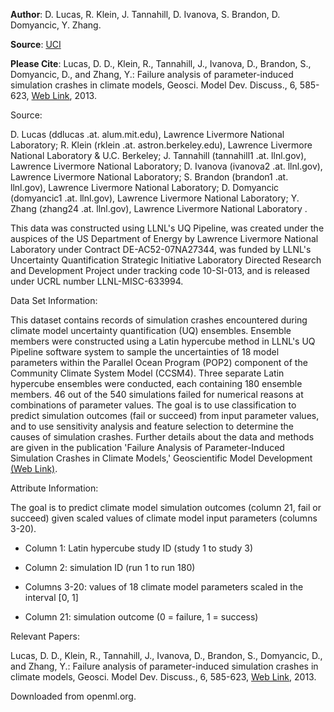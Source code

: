 **Author**: D. Lucas, R. Klein, J. Tannahill, D. Ivanova, S. Brandon, D. Domyancic, Y. Zhang.

**Source**: [UCI](https://archive.ics.uci.edu/ml/datasets/climate+model+simulation+crashes)

**Please Cite**:
Lucas, D. D., Klein, R., Tannahill, J., Ivanova, D., Brandon, S., Domyancic, D., and Zhang, Y.: Failure analysis of parameter-induced simulation crashes in climate models, Geosci. Model Dev. Discuss., 6, 585-623, [Web Link](http://www.geosci-model-dev-discuss.net/6/585/2013/gmdd-6-585-2013.html), 2013.


Source:

D. Lucas (ddlucas .at. alum.mit.edu), Lawrence Livermore National Laboratory; R. Klein (rklein .at. astron.berkeley.edu), Lawrence Livermore National Laboratory & U.C. Berkeley; J. Tannahill (tannahill1 .at. llnl.gov), Lawrence Livermore National Laboratory; D. Ivanova (ivanova2 .at. llnl.gov), Lawrence Livermore National Laboratory; S. Brandon (brandon1 .at. llnl.gov), Lawrence Livermore National Laboratory; D. Domyancic (domyancic1 .at. llnl.gov), Lawrence Livermore National Laboratory; Y. Zhang (zhang24 .at. llnl.gov), Lawrence Livermore National Laboratory .

This data was constructed using LLNL's UQ Pipeline, was created under the auspices of the US Department of Energy by Lawrence Livermore National Laboratory under Contract DE-AC52-07NA27344, was funded by LLNL's Uncertainty Quantification Strategic Initiative Laboratory Directed Research and Development Project under tracking code 10-SI-013, and is released under UCRL number LLNL-MISC-633994.


Data Set Information:

This dataset contains records of simulation crashes encountered during climate model uncertainty quantification (UQ) ensembles. Ensemble members were constructed using a Latin hypercube method in LLNL's UQ Pipeline software system to sample the uncertainties of 18 model parameters within the Parallel Ocean Program (POP2) component of the Community Climate System Model (CCSM4). Three separate Latin hypercube ensembles were conducted, each containing 180 ensemble members. 46 out of the 540 simulations failed for numerical reasons at combinations of parameter values. The goal is to use classification to predict simulation outcomes (fail or succeed) from input parameter values, and to use sensitivity analysis and feature selection to determine the causes of simulation crashes. Further details about the data and methods are given in the publication 'Failure Analysis of Parameter-Induced Simulation Crashes in Climate Models,' Geoscientific Model Development [(Web Link)](doi:10.5194/gmdd-6-585-2013).


Attribute Information:

The goal is to predict climate model simulation outcomes (column 21, fail or succeed) given scaled values of climate model input parameters (columns 3-20). 

- Column 1: Latin hypercube study ID (study 1 to study 3) 

- Column 2: simulation ID (run 1 to run 180) 

- Columns 3-20: values of 18 climate model parameters scaled in the interval [0, 1] 

- Column 21: simulation outcome (0 = failure, 1 = success)

Relevant Papers:

Lucas, D. D., Klein, R., Tannahill, J., Ivanova, D., Brandon, S., Domyancic, D., and Zhang, Y.: Failure analysis of parameter-induced simulation crashes in climate models, Geosci. Model Dev. Discuss., 6, 585-623, [Web Link](http://www.geosci-model-dev-discuss.net/6/585/2013/gmdd-6-585-2013.html), 2013.

Downloaded from openml.org.